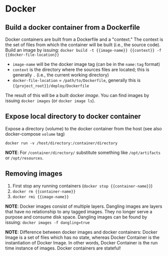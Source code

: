 # Docker 

## Build a docker container from a Dockerfile

Docker containers are built from a Dockerfile and a "context." The context is the set of files from which the container will
be built (i.e., the source code). Build an image by issuing: `docker build -t {{image-name}} {{context}} -f {{docker-file-location}}`

- `image-name` will be the docker image tag (can be in the `name:tag` format)
- `context` is the directory where the sources files are located; this is generally `.` (i.e., the current working directory)
- `docker-file-location` = `/path/to/Dockerfile`, generally this is `{{project_root}}/deploy/Dockerfile`

The result of this will be a built docker *image*. You can find images by issuing `docker images` (or `docker image ls`).


## Expose local directory to docker container

Expose a directory (volume) to the docker container from the host (see also docker-compose `volume` tag)

`docker run -v /host/directory:/container/directory`

**NOTE**: For `/container/directory/` substitute something like `/opt/artifacts` or `/opt/resources`.


## Removing images
1. First stop any running containers (`docker stop {{container-name}}`)
2. `docker rm {{container-name}}`
3. `docker rmi {{image-name}}`

**NOTE**: Docker images consist of multiple layers. 
Dangling images are layers that have no relationship to any tagged images. 
They no longer serve a purpose and consume disk space. Dangling images can be
found by issuing: `docker images -f dangling=true`

**NOTE**: Difference between docker images and docker containers: 
Docker Image is a set of files which has no state, whereas Docker Container is the instantiation of Docker Image. In other words, Docker Container is the run time instance of images.
Docker containers are stateful!
